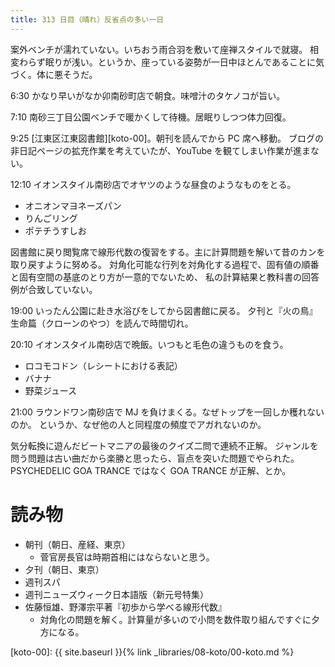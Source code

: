 ```yaml
---
title: 313 日目（晴れ）反省点の多い一日
---
```


案外ベンチが濡れていない。いちおう雨合羽を敷いて座禅スタイルで就寝。
相変わらず眠りが浅い。というか、座っている姿勢が一日中ほとんであることに気づく。体に悪そうだ。

6:30 かなり早いがなか卯南砂町店で朝食。味噌汁のタケノコが旨い。

7:10 南砂三丁目公園ベンチで暖かくして待機。居眠りしつつ体力回復。

9:25 [江東区江東図書館][koto-00]。朝刊を読んでから PC 席へ移動。
ブログの非日記ページの拡充作業を考えていたが、YouTube を観てしまい作業が進まない。

12:10 イオンスタイル南砂店でオヤツのような昼食のようなものをとる。
* オニオンマヨネーズパン
* りんごリング
* ポテチうすしお

図書館に戻り閲覧席で線形代数の復習をする。主に計算問題を解いて昔のカンを取り戻すように努める。
対角化可能な行列を対角化する過程で、固有値の順番と固有空間の基底のとり方が一意的でないため、
私の計算結果と教科書の回答例が合致していない。

19:00 いったん公園に赴き水浴びをしてから図書館に戻る。
夕刊と『火の鳥』生命篇（クローンのやつ）を読んで時間切れ。

20:10 イオンスタイル南砂店で晩飯。いつもと毛色の違うものを食う。
* ロコモコドン（レシートにおける表記）
* バナナ
* 野菜ジュース

21:00 ラウンドワン南砂店で MJ を負けまくる。なぜトップを一回しか穫れないのか。
というか、なぜ他の人と同程度の頻度でアガれないのか。

気分転換に遊んだビートマニアの最後のクイズ二問で連続不正解。
ジャンルを問う問題は古い曲だから楽勝と思ったら、盲点を突いた問題でやられた。
PSYCHEDELIC GOA TRANCE ではなく GOA TRANCE が正解、とか。

# 読み物

* 朝刊（朝日、産経、東京）
  * 菅官房長官は時期首相にはならないと思う。
* 夕刊（朝日、東京）
* 週刊スパ
* 週刊ニューズウィーク日本語版（新元号特集）
* 佐藤恒雄、野澤宗平著『初歩から学べる線形代数』
  * 対角化の問題を解く。計算量が多いので小問を数件取り組んですぐに夕方になる。

[koto-00]: {{ site.baseurl }}{% link _libraries/08-koto/00-koto.md %}
